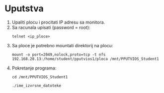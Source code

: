 # Uputstva

1. Upaliti plocu i procitati IP adresu sa monitora.
2. Sa racunala upisati (password = root): 
    ```
    telnet <ip_ploce> 
    ```
3. Sa ploce je potrebno mountati direktorij na plocu:
    ```
    mount -o port=2049,nolock,proto=tcp -t nfs 192.168.28.13:/home/student/pputvios1/ploca /mnt/PPUTVIOS_Student1
    ```
4. Pokretanje programa:
    ```
    cd /mnt/PPUTVIOS_Student1

    ./ime_izvrsne_datoteke
    ```
